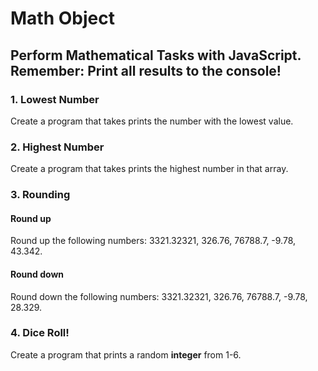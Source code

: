 # Math Object
## Perform Mathematical Tasks with JavaScript. Remember: Print all results to the console!

### 1. Lowest Number
Create a program that takes prints the number with the lowest value.

### 2. Highest Number
Create a program that takes prints the highest number in that array.

### 3. Rounding 

#### Round up
Round up the following numbers: 3321.32321, 326.76, 76788.7, -9.78, 43.342. 

#### Round down 
Round down the following numbers:
3321.32321, 326.76, 76788.7, -9.78, 28.329. 

### 4. Dice Roll!
Create a program that prints a random **integer** from 1-6. 
